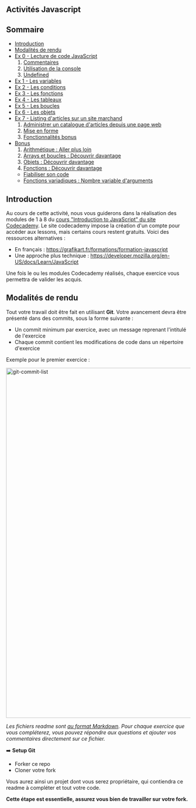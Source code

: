 ## Activités Javascript

## Sommaire

- [Introduction](#introduction)
- [Modalités de rendu](#modalités-de-rendu)
- [Ex 0 - Lecture de code JavaScript](exo-0/README.md#ex-0---lecture-de-code-javascript)
  1. [Commentaires](exo-0/README.md#section-1--commentaires)
  2. [Utilisation de la console](exo-0/README.md#section-2--utilisation-de-la-console)
  3. [Undefined](exo-0/README.md#section-3--undefined)
- [Ex 1 - Les variables](exo-1/README.md#ex-1---les-variables)
- [Ex 2 - Les conditions](exo-2/README.md#ex-2---les-conditions)
- [Ex 3 - Les fonctions](exo-3/README.md#ex-3---les-fonctions)
- [Ex 4 - Les tableaux](exo-4/README.md#ex-4---les-tableaux)
- [Ex 5 - Les boucles](exo-5/README.md#ex-5---les-boucles)
- [Ex 6 - Les objets](exo-6/README.md#ex-6---les-objets)
- [Ex 7 - Listing d'articles sur un site marchand](exo-7/README.md#ex-7---listing-darticles-sur-un-site-marchand)
  1. [Administrer un catalogue d'articles depuis une page web](exo-7/README.md#administrer-un-catalogue-darticles-depuis-une-page-web)
  2. [Mise en forme](exo-7/README.md#mise-en-forme)
  3. [Fonctionnalités bonus](exo-7/README.md#fonctionnalités-bonus)
- [Bonus](exo-8-bonus/README.md#bonus)
  1. [Arithmétique : Aller plus loin](exo-8-bonus/README.md#arithmétique--aller-plus-loin)
  2. [Arrays et boucles : Découvrir davantage](exo-8-bonus/README.md#arrays-et-boucles--découvrir-davantage)
  3. [Objets : Découvrir davantage](exo-8-bonus/README.md#objets--découvrir-davantage)
  4. [Fonctions : Découvrir davantage](exo-8-bonus/README.md#fonctions--découvrir-davantage)
  - [Fiabiliser son code](exo-8-bonus/README.md#fiabiliser-son-code)
  - [Fonctions variadiques : Nombre variable d'arguments](exo-8-bonus/README.md#fonctions-variadiques--nombre-variable-darguments)

## Introduction

Au cours de cette activité, nous vous guiderons dans la réalisation des modules de 1 à 8 du [cours "Introduction to JavaScript" du site Codecademy](https://www.codecademy.com/learn/introduction-to-javascript). Le site codecademy impose la création d'un compte pour accéder aux lessons, mais certains cours restent gratuits. Voici des ressources alternatives :

- En français : https://grafikart.fr/formations/formation-javascript
- Une approche plus technique : https://developer.mozilla.org/en-US/docs/Learn/JavaScript

Une fois le ou les modules Codecademy réalisés, chaque exercice vous permettra de valider les acquis.

## Modalités de rendu

Tout votre travail doit être fait en utilisant **Git**. Votre avancement devra être présenté dans des commits, sous la forme suivante :

- Un commit minimum par exercice, avec un message reprenant l'intitulé de l'exercice
- Chaque commit contient les modifications de code dans un répertoire d'exercice

Exemple pour le premier exercice :

<img width="956" alt="git-commit-list" src="https://user-images.githubusercontent.com/632197/78457023-9fc00900-76a7-11ea-800f-16e3782dae48.png">

_Les fichiers readme sont [au format Markdown](https://github.com/adam-p/markdown-here/wiki/Markdown-Cheatsheet). Pour chaque exercice que vous compléterez, vous pouvez répondre aux questions et ajouter vos commentaires directement sur ce fichier._

➡️ **Setup Git**

- Forker ce repo
- Cloner votre fork

Vous aurez ainsi un projet dont vous serez propriétaire, qui contiendra ce readme à compléter et tout votre code.

**Cette étape est essentielle, assurez vous bien de travailler sur votre fork.**

